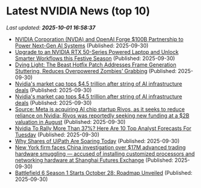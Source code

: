 # Latest NVIDIA News (top 10)
_Last updated: **2025-10-01 16:58:37**_

- [NVIDIA Corporation (NVDA) and OpenAI Forge $100B Partnership to Power Next-Gen AI Systems](https://finance.yahoo.com/news/nvidia-corporation-nvda-openai-forge-164802201.html) (Published: 2025-09-30)
- [Upgrade to an NVIDIA RTX 50-Series Powered Laptop and Unlock Smarter Workflows this Festive Season](https://timesofindia.indiatimes.com/business/india-business/upgrade-to-an-nvidia-rtx-50-series-powered-laptop-and-unlock-smarter-workflows-this-festive-season/articleshow/124239815.cms) (Published: 2025-09-30)
- [Dying Light: The Beast Hotfix Patch Addresses Frame Generation Stuttering, Reduces Overpowered Zombies’ Grabbing](https://wccftech.com/dying-light-the-beast-hotfix-patch-addresses-frame-generation-stuttering/) (Published: 2025-09-30)
- [Nvidia's market cap tops $4.5 trillion after string of AI infrastructure deals](https://biztoc.com/x/3e85e9e069af9209) (Published: 2025-09-30)
- [Nvidia's market cap tops $4.5 trillion after string of AI infrastructure deals](https://www.cnbc.com/2025/09/30/nvidias-market-cap-tops-4point5-trillion-on-ai-infrastructure-deals.html) (Published: 2025-09-30)
- [Source: Meta is acquiring AI chip startup Rivos, as it seeks to reduce reliance on Nvidia; Rivos was reportedly seeking new funding at a $2B valuation in August](https://biztoc.com/x/7034fd3390d4c276) (Published: 2025-09-30)
- [Nvidia To Rally More Than 37%? Here Are 10 Top Analyst Forecasts For Tuesday](https://biztoc.com/x/653484f2cbf71d1c) (Published: 2025-09-30)
- [Why Shares of UiPath Are Soaring Today](https://biztoc.com/x/9c05518f1bad25d4) (Published: 2025-09-30)
- [New York firm faces China investigation over $17M advanced trading hardware smuggling — accused of installing customized processors and networking hardware at Shanghai Futures Exchange](https://www.tomshardware.com/tech-industry/new-york-firm-faces-china-investigation-over-usd17m-advanced-trading-hardware-smuggling-accused-of-installing-customized-processors-and-networking-hardware-at-shanghai-futures-exchange) (Published: 2025-09-30)
- [Battlefield 6 Season 1 Starts October 28; Roadmap Unveiled](https://wccftech.com/battlefield-6-season-1-starts-october-28-roadmap-unveiled/) (Published: 2025-09-30)
